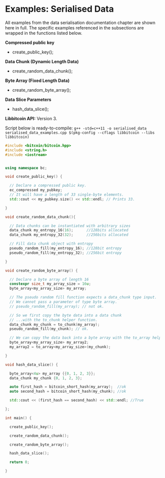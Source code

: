 # Examples: Serialised Data

All examples from the data serialisation documentation chapter are shown here in full. The specific examples referenced in the subsections are wrapped in the functions listed below.

**Compressed public key**
* create_public_key();

**Data Chunk (Dynamic Length Data)**
* create_random_data_chunk();

**Byte Array (Fixed Length Data)**
* create_random_byte_array();

**Data Slice Parameters**
* hash_data_slice();  

**Libbitcoin API:** Version 3.

Script below is ready-to-compile: `g++ -std=c++11 -o serialised_data serialised_data_examples.cpp $(pkg-config --cflags libbitcoin --libs libbitcoin)`

```c++
#include <bitcoin/bitcoin.hpp>
#include <string.h>
#include <iostream>


using namespace bc;

void create_public_key() {

  // Declare a compressed public key.
  ec_compressed my_pubkey;
  // It will have a length of 33 single-byte elements.
  std::cout << my_pubkey.size() << std::endl; // Prints 33.

}

void create_random_data_chunk(){

  // Data chunks can be instantiated with arbitrary sizes
  data_chunk my_entropy_16(16);      //128bits allocated
  data_chunk my_entropy_32(32);      //256bits allocated

  // Fill data chunk object with entropy
  pseudo_random_fill(my_entropy_16); //128bit entropy
  pseudo_random_fill(my_entropy_32); //256bit entropy

}

void create_random_byte_array() {

  // Declare a byte array of length 16
  constexpr size_t my_array_size = 16u;
  byte_array<my_array_size> my_array;

  // The pseudo random fill function expects a data_chunk type input.
  // We cannot pass a parameter of type byte array.
  // pseudo_random_fill(my_array); // not ok.

  // So we first copy the byte data into a data chunk
  // ...with the to_chunk helper function.
  data_chunk my_chunk = to_chunk(my_array);
  pseudo_random_fill(my_chunk); // ok.

  // We can copy the data back into a byte array with the to_array helper function.
  byte_array<my_array_size> my_array2;
  my_array2 = to_array<my_array_size>(my_chunk);

}

void hash_data_slice() {

  byte_array<4u> my_array {{0, 1, 2, 3}};
  data_chunk my_chunk {0, 1, 2, 3};

  auto first_hash = bitcoin_short_hash(my_array);  //ok
  auto second_hash = bitcoin_short_hash(my_chunk); //ok

  std::cout << (first_hash == second_hash) << std::endl; //True

};

int main() {

  create_public_key();

  create_random_data_chunk();

  create_random_byte_array();

  hash_data_slice();

  return 0;

}
```
